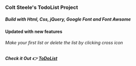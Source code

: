 ### Colt Steele's TodoList Project

##### Build with Html, Css, jQuery, Google Font and Font Awsome

#### Updated with new features

###### Make your first list or delete the list by clicking cross icon

##### Check it Out 👉 [ToDoList]

[todolist]: https://nabintmg.github.io/ToDoList/
